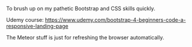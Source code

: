 To brush up on my pathetic Bootstrap and CSS skills quickly.

Udemy course: https://www.udemy.com/bootstrap-4-beginners-code-a-responsive-landing-page

The Meteor stuff is just for refreshing the browser automatically.